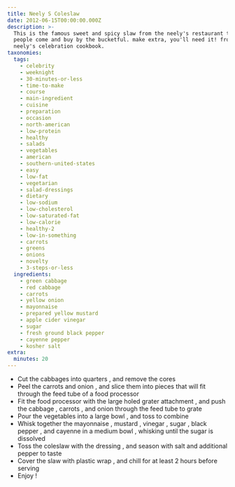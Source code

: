 ```yaml
---
title: Neely S Coleslaw
date: 2012-06-15T00:00:00.000Z
description: >-
  This is the famous sweet and spicy slaw from the neely's restaurant that
  people come and buy by the bucketful. make extra, you'll need it! from the
  neely's celebration cookbook.
taxonomies:
  tags:
    - celebrity
    - weeknight
    - 30-minutes-or-less
    - time-to-make
    - course
    - main-ingredient
    - cuisine
    - preparation
    - occasion
    - north-american
    - low-protein
    - healthy
    - salads
    - vegetables
    - american
    - southern-united-states
    - easy
    - low-fat
    - vegetarian
    - salad-dressings
    - dietary
    - low-sodium
    - low-cholesterol
    - low-saturated-fat
    - low-calorie
    - healthy-2
    - low-in-something
    - carrots
    - greens
    - onions
    - novelty
    - 3-steps-or-less
  ingredients:
    - green cabbage
    - red cabbage
    - carrots
    - yellow onion
    - mayonnaise
    - prepared yellow mustard
    - apple cider vinegar
    - sugar
    - fresh ground black pepper
    - cayenne pepper
    - kosher salt
extra:
  minutes: 20
---
```

 - Cut the cabbages into quarters , and remove the cores
 - Peel the carrots and onion , and slice them into pieces that will fit through the feed tube of a food processor
 - Fit the food processor with the large holed grater attachment , and push the cabbage , carrots , and onion through the feed tube to grate
 - Pour the vegetables into a large bowl , and toss to combine
 - Whisk together the mayonnaise , mustard , vinegar , sugar , black pepper , and cayenne in a medium bowl , whisking until the sugar is dissolved
 - Toss the coleslaw with the dressing , and season with salt and additional pepper to taste
 - Cover the slaw with plastic wrap , and chill for at least 2 hours before serving
 - Enjoy !
